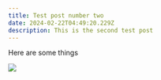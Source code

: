 ```yaml
---
title: Test post number two
date: 2024-02-22T04:49:20.229Z
description: This is the second test post
---
```

Here are some things 

![](/img/screenshot-2024-02-21-at-12.17.16 pm.png)
